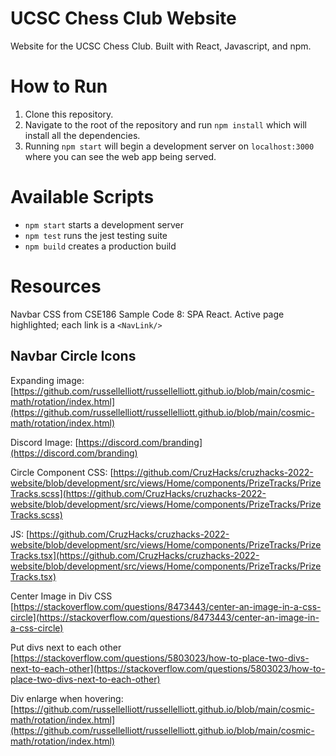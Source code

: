 # UCSC Chess Club Website
Website for the UCSC Chess Club. Built with React, Javascript, and npm.

# How to Run

1.  Clone this repository.
2.  Navigate to the root of the repository and run  `npm install`  which will install all the dependencies.
3.  Running  `npm start`  will begin a development server on  `localhost:3000`  where you can see the web app being served.

# Available Scripts

-   `npm start`  starts a development server
-   `npm test`  runs the jest testing suite
-   `npm build`  creates a production build

# Resources
Navbar CSS from CSE186 Sample Code 8: SPA React. Active page highlighted; each link is a `<NavLink/>`

## Navbar Circle Icons
Expanding image: [https://github.com/russellelliott/russellelliott.github.io/blob/main/cosmic-math/rotation/index.html](https://github.com/russellelliott/russellelliott.github.io/blob/main/cosmic-math/rotation/index.html)

Discord Image: [https://discord.com/branding](https://discord.com/branding)

Circle Component
CSS: [https://github.com/CruzHacks/cruzhacks-2022-website/blob/development/src/views/Home/components/PrizeTracks/PrizeTracks.scss](https://github.com/CruzHacks/cruzhacks-2022-website/blob/development/src/views/Home/components/PrizeTracks/PrizeTracks.scss)

JS: [https://github.com/CruzHacks/cruzhacks-2022-website/blob/development/src/views/Home/components/PrizeTracks/PrizeTracks.tsx](https://github.com/CruzHacks/cruzhacks-2022-website/blob/development/src/views/Home/components/PrizeTracks/PrizeTracks.tsx)

Center Image in Div CSS
[https://stackoverflow.com/questions/8473443/center-an-image-in-a-css-circle](https://stackoverflow.com/questions/8473443/center-an-image-in-a-css-circle)

Put divs next to each other
[https://stackoverflow.com/questions/5803023/how-to-place-two-divs-next-to-each-other](https://stackoverflow.com/questions/5803023/how-to-place-two-divs-next-to-each-other)

Div enlarge when hovering: [https://github.com/russellelliott/russellelliott.github.io/blob/main/cosmic-math/rotation/index.html](https://github.com/russellelliott/russellelliott.github.io/blob/main/cosmic-math/rotation/index.html)